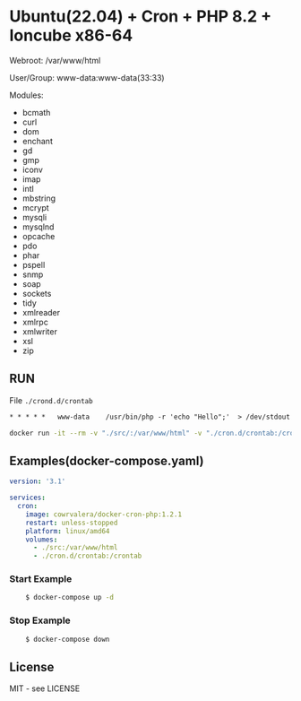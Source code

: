 # Ubuntu(22.04) + Cron + PHP 8.2 + Ioncube x86-64

Webroot: /var/www/html

User/Group: www-data:www-data(33:33)

Modules:
   - bcmath
   - curl
   - dom
   - enchant
   - gd
   - gmp
   - iconv
   - imap
   - intl
   - mbstring
   - mcrypt
   - mysqli
   - mysqlnd
   - opcache
   - pdo
   - phar
   - pspell
   - snmp
   - soap
   - sockets
   - tidy
   - xmlreader
   - xmlrpc
   - xmlwriter
   - xsl
   - zip

## RUN


File `./crond.d/crontab`
```txt
* * * * *	www-data	/usr/bin/php -r 'echo "Hello";'  > /dev/stdout 2>/dev/stderr
```


```sh
docker run -it --rm -v "./src/:/var/www/html" -v "./cron.d/crontab:/crontab" --platform linux/amd64 cowrvalera/docker-cron-php:1.2.1
```

## Examples(docker-compose.yaml)

```yaml
version: '3.1'

services:
  cron:
    image: cowrvalera/docker-cron-php:1.2.1
    restart: unless-stopped
    platform: linux/amd64
    volumes:
      - ./src:/var/www/html
      - ./cron.d/crontab:/crontab


```

### Start Example

```sh
	$ docker-compose up -d
```


### Stop Example

```sh
	$ docker-compose down
```

## License
MIT - see LICENSE
